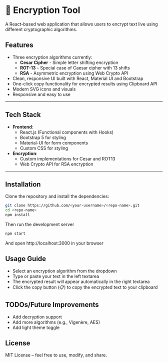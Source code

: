 # 🔐 Encryption Tool

A React-based web application that allows users to encrypt text live using different cryptographic algorithms.

##  Features

- Three encryption algorithms currently:
  - **Cesar Cipher** - Simple letter shifting encryption
  - **ROT-13** - Special case of Caesar cipher with 13 shifts
  - **RSA** - Asymmetric encryption using Web Crypto API
- Clean, responsive UI built with React, Material UI and Bootstrap
- One-click copy functionality for encrypted results using Clipboard API
- Modern SVG icons and visuals
- Responsive and easy to use

---

## Tech Stack

- **Frontend**: 
  - React.js (Functional components with Hooks)
  - Bootstrap 5 for styling
  - Material-UI for form components
  - Custom CSS for styling
- **Encryption**:
  - Custom implementations for Cesar and ROT13
  - Web Crypto API for RSA encryption

---

## Installation

Clone the repository and install the dependencies:

```bash
git clone https://github.com/<your-username>/<repo-name>.git
cd <repo-name>
npm install
```
Then run the development server

```bash
npm start
```
And open http://localhost:3000 in your browser

## Usage Guide
- Select an encryption algorithm from the dropdown
- Type or paste your text in the left textarea
- The encrypted result will appear automatically in the right textarea
- Click the copy button (📋) to copy the encrypted text to your clipboard

## TODOs/Future Improvements
- Add decryption support
- Add more algorithms (e.g., Vigenère, AES)
- Add light theme toggle

## License 
MIT License – feel free to use, modify, and share.

